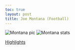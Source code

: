 ```yaml
---
toc: true
layout: post
title: Joe Montana (Football)
---
```


![]({{site.baseurl}}/images/montana.png "Montana pic")
![]({{site.baseurl}}/images/montana1.png "Montana stats")

[Highlights](https://www.youtube.com/watch?v=e0Bt1KG4Y7k)